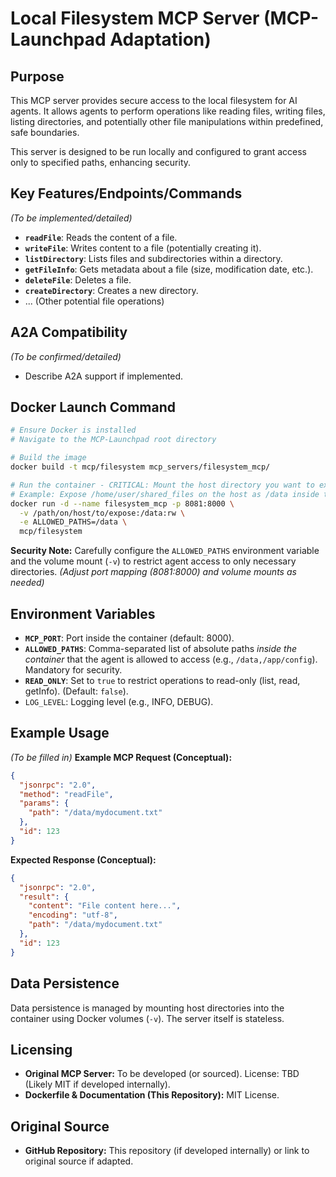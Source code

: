 # Local Filesystem MCP Server (MCP-Launchpad Adaptation)

## Purpose
This MCP server provides secure access to the local filesystem for AI agents. It allows agents to perform operations like reading files, writing files, listing directories, and potentially other file manipulations within predefined, safe boundaries.

This server is designed to be run locally and configured to grant access only to specified paths, enhancing security.

## Key Features/Endpoints/Commands
*(To be implemented/detailed)*
- **`readFile`**: Reads the content of a file.
- **`writeFile`**: Writes content to a file (potentially creating it).
- **`listDirectory`**: Lists files and subdirectories within a directory.
- **`getFileInfo`**: Gets metadata about a file (size, modification date, etc.).
- **`deleteFile`**: Deletes a file.
- **`createDirectory`**: Creates a new directory.
- ... (Other potential file operations)

## A2A Compatibility
*(To be confirmed/detailed)*
- Describe A2A support if implemented.

## Docker Launch Command
```bash
# Ensure Docker is installed
# Navigate to the MCP-Launchpad root directory

# Build the image
docker build -t mcp/filesystem mcp_servers/filesystem_mcp/

# Run the container - CRITICAL: Mount the host directory you want to expose
# Example: Expose /home/user/shared_files on the host as /data inside the container
docker run -d --name filesystem_mcp -p 8081:8000 \
  -v /path/on/host/to/expose:/data:rw \
  -e ALLOWED_PATHS=/data \
  mcp/filesystem
```
**Security Note:** Carefully configure the `ALLOWED_PATHS` environment variable and the volume mount (`-v`) to restrict agent access to only necessary directories.
*(Adjust port mapping (8081:8000) and volume mounts as needed)*

## Environment Variables
- **`MCP_PORT`**: Port inside the container (default: 8000).
- **`ALLOWED_PATHS`**: Comma-separated list of absolute paths *inside the container* that the agent is allowed to access (e.g., `/data,/app/config`). Mandatory for security.
- **`READ_ONLY`**: Set to `true` to restrict operations to read-only (list, read, getInfo). (Default: `false`).
- `LOG_LEVEL`: Logging level (e.g., INFO, DEBUG).

## Example Usage
*(To be filled in)*
**Example MCP Request (Conceptual):**
```json
{
  "jsonrpc": "2.0",
  "method": "readFile",
  "params": {
    "path": "/data/mydocument.txt" 
  },
  "id": 123
}
```
**Expected Response (Conceptual):**
```json
{
  "jsonrpc": "2.0",
  "result": {
    "content": "File content here...",
    "encoding": "utf-8",
    "path": "/data/mydocument.txt"
  },
  "id": 123
}
```

## Data Persistence
Data persistence is managed by mounting host directories into the container using Docker volumes (`-v`). The server itself is stateless.

## Licensing
- **Original MCP Server:** To be developed (or sourced). License: TBD (Likely MIT if developed internally).
- **Dockerfile & Documentation (This Repository):** MIT License.

## Original Source
- **GitHub Repository:** This repository (if developed internally) or link to original source if adapted. 